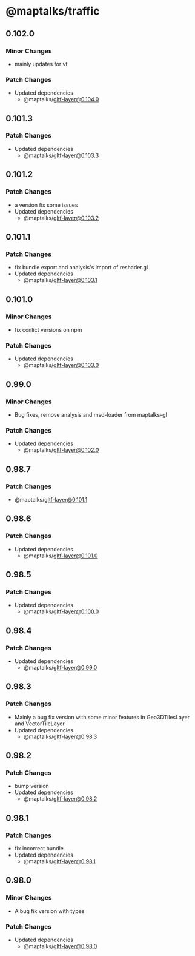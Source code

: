 # @maptalks/traffic

## 0.102.0

### Minor Changes

- mainly updates for vt

### Patch Changes

- Updated dependencies
  - @maptalks/gltf-layer@0.104.0

## 0.101.3

### Patch Changes

- Updated dependencies
  - @maptalks/gltf-layer@0.103.3

## 0.101.2

### Patch Changes

- a version fix some issues
- Updated dependencies
  - @maptalks/gltf-layer@0.103.2

## 0.101.1

### Patch Changes

- fix bundle export and analysis's import of reshader.gl
- Updated dependencies
  - @maptalks/gltf-layer@0.103.1

## 0.101.0

### Minor Changes

- fix conlict versions on npm

### Patch Changes

- Updated dependencies
  - @maptalks/gltf-layer@0.103.0

## 0.99.0

### Minor Changes

- Bug fixes, remove analysis and msd-loader from maptalks-gl

### Patch Changes

- Updated dependencies
  - @maptalks/gltf-layer@0.102.0

## 0.98.7

### Patch Changes

- @maptalks/gltf-layer@0.101.1

## 0.98.6

### Patch Changes

- Updated dependencies
  - @maptalks/gltf-layer@0.101.0

## 0.98.5

### Patch Changes

- Updated dependencies
  - @maptalks/gltf-layer@0.100.0

## 0.98.4

### Patch Changes

- Updated dependencies
  - @maptalks/gltf-layer@0.99.0

## 0.98.3

### Patch Changes

- Mainly a bug fix version with some minor features in Geo3DTilesLayer and VectorTileLayer
- Updated dependencies
  - @maptalks/gltf-layer@0.98.3

## 0.98.2

### Patch Changes

- bump version
- Updated dependencies
  - @maptalks/gltf-layer@0.98.2

## 0.98.1

### Patch Changes

- fix incorrect bundle
- Updated dependencies
  - @maptalks/gltf-layer@0.98.1

## 0.98.0

### Minor Changes

- A bug fix version with types

### Patch Changes

- Updated dependencies
  - @maptalks/gltf-layer@0.98.0

